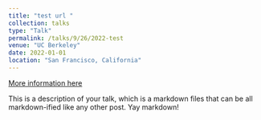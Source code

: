 ```yaml
---
title: "test url "
collection: talks
type: "Talk"
permalink: /talks/9/26/2022-test
venue: "UC Berkeley"
date: 2022-01-01
location: "San Francisco, California"
---
```


[More information here](cliu124.github.io/files/paper1.pdf)

This is a description of your talk, which is a markdown files that can be all markdown-ified like any other post. Yay markdown!
